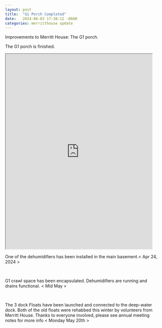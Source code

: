 ```yaml
---
layout: post
title:  "G1 Porch Completed"
date:   2024-06-03 17:38:12 -0600
categories: merritthouse update
---
```



<p> Improvements to Merritt House: The G1 porch.</p>

<p> The G1 porch is finished.</p>

<iframe src="https://drive.google.com/file/d/1tNAsSPOURsK8Gv77LlLbvqTy6if-gXzB/preview" width="480" height="640" allow="autoplay"></iframe>
<br>

<p>One of the dehumidifiers has been installed in the main basement.< Apr 24, 2024 ></p>
<br>
<p>G1 crawl space has been encapsulated. Dehumidifiers are running and drains functional. < Mid May ></p>
<br>
<p>The 3 dock Floats have been launched and connected to the deep-water dock.  Both of the old floats were rehabbed this winter by volunteers from Merritt House.  Thanks to everyone involved,  please see annual meeting notes for more info  < Monday May 20th ></p>